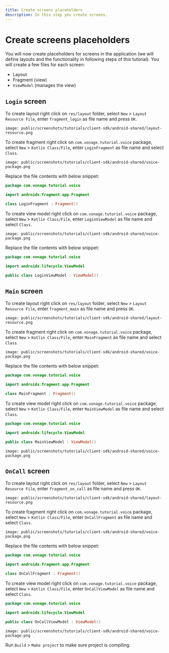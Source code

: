 ```yaml
---
title: Create screens placeholders
description: In this step you create screens.
---
```


# Create screens placeholders

You will now create placeholders for screens in the application (we will define layouts and the functionality in following steps of this tutorial). You will create a few files for each screen:

- Layout
- Fragment (view)
- `ViewModel` (manages the view)

## `Login` screen

To create layout right click on `res/layout` folder, select `New` > `Layout Resource File`, enter `fragment_login` as file name and press `OK`.

```screenshot
image: public/screenshots/tutorials/client-sdk/android-shared/layout-resource.png
```

To create fragment right click on `com.vonage.tutorial.voice` package, select `New` > `Kotlin Class/File`, enter `LoginFragment` as file name and select `Class`.

```screenshot
image: public/screenshots/tutorials/client-sdk/android-shared/voice-package.png
```

Replace the file contents with below snippet:

```kotlin
package com.vonage.tutorial.voice

import androidx.fragment.app.Fragment

class LoginFragment : Fragment()
```

To create view model right click on `com.vonage.tutorial.voice` package, select `New` > `Kotlin Class/File`, enter `LoginViewModel` as file name and select `Class`.

```screenshot
image: public/screenshots/tutorials/client-sdk/android-shared/voice-package.png
```

Replace the file contents with below snippet:

```kotlin
package com.vonage.tutorial.voice

import androidx.lifecycle.ViewModel

public class LoginViewModel : ViewModel()
```

## `Main` screen

To create layout right click on `res/layout` folder, select `New` > `Layout Resource File`, enter `fragment_main` as file name and press `OK`.

```screenshot
image: public/screenshots/tutorials/client-sdk/android-shared/layout-resource.png
```

To create fragment right click on `com.vonage.tutorial.voice` package, select `New` > `Kotlin Class/File`, enter `MainFragment` as file name and select `Class`.

```screenshot
image: public/screenshots/tutorials/client-sdk/android-shared/voice-package.png
```

Replace the file contents with below snippet:

```kotlin
package com.vonage.tutorial.voice

import androidx.fragment.app.Fragment

class MainFragment : Fragment()
```

To create view model right click on `com.vonage.tutorial.voice` package, select `New` > `Kotlin Class/File`, enter `MainViewModel` as file name and select `Class`.

```kotlin
package com.vonage.tutorial.voice

import androidx.lifecycle.ViewModel

public class MainViewModel : ViewModel()
```

```screenshot
image: public/screenshots/tutorials/client-sdk/android-shared/voice-package.png
```

## `OnCall` screen 

To create layout right click on `res/layout` folder, select `New` > `Layout Resource File`, enter `fragment_on_call` as file name and press `OK`.

```screenshot
image: public/screenshots/tutorials/client-sdk/android-shared/layout-resource.png
```

To create fragment right click on `com.vonage.tutorial.voice` package, select `New` > `Kotlin Class/File`, enter `OnCallFragment` as file name and select `Class`.

```screenshot
image: public/screenshots/tutorials/client-sdk/android-shared/voice-package.png
```

Replace the file contents with below snippet:

```kotlin
package com.vonage.tutorial.voice

import androidx.fragment.app.Fragment

class OnCallFragment : Fragment()
```

To create view model right click on `com.vonage.tutorial.voice` package, select `New` > `Kotlin Class/File`, enter `OnCallViewModel` as file name and select `Class`.

```kotlin
package com.vonage.tutorial.voice

import androidx.lifecycle.ViewModel

public class OnCallViewModel : ViewModel()
```

```screenshot
image: public/screenshots/tutorials/client-sdk/android-shared/voice-package.png
```

Run `Build` > `Make project` to make sure project is compiling.
